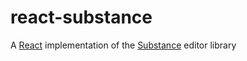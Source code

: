 # react-substance
A [React](http://facebook.github.io/react/) implementation of the [Substance](http://substance.io/) editor library
